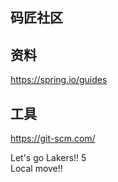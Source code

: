 ## 码匠社区

## 资料
https://spring.io/guides


## 工具
https://git-scm.com/

Let's go Lakers!! 5                                                                                                                       
Local move!!
